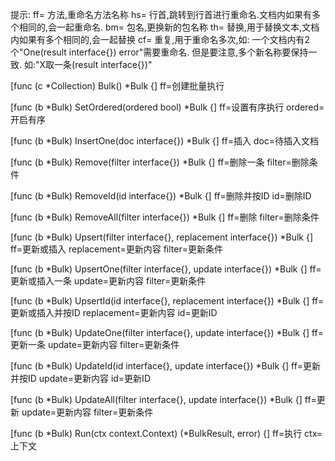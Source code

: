 提示:
ff= 方法,重命名方法名称
hs= 行首,跳转到行首进行重命名.文档内如果有多个相同的,会一起重命名.
bm= 包名,更换新的包名称
th= 替换,用于替换文本,文档内如果有多个相同的,会一起替换
cf= 重复,用于重命名多次,如: 一个文档内有2个"One(result interface{}) error"需要重命名.
但是要注意,多个新名称要保持一致. 如:"X取一条(result interface{})"

[func (c *Collection) Bulk() *Bulk {]
ff=创建批量执行

[func (b *Bulk) SetOrdered(ordered bool) *Bulk {]
ff=设置有序执行
ordered=开启有序

[func (b *Bulk) InsertOne(doc interface{}) *Bulk {]
ff=插入
doc=待插入文档

[func (b *Bulk) Remove(filter interface{}) *Bulk {]
ff=删除一条
filter=删除条件

[func (b *Bulk) RemoveId(id interface{}) *Bulk {]
ff=删除并按ID
id=删除ID

[func (b *Bulk) RemoveAll(filter interface{}) *Bulk {]
ff=删除
filter=删除条件

[func (b *Bulk) Upsert(filter interface{}, replacement interface{}) *Bulk {]
ff=更新或插入
replacement=更新内容
filter=更新条件

[func (b *Bulk) UpsertOne(filter interface{}, update interface{}) *Bulk {]
ff=更新或插入一条
update=更新内容
filter=更新条件

[func (b *Bulk) UpsertId(id interface{}, replacement interface{}) *Bulk {]
ff=更新或插入并按ID
replacement=更新内容
id=更新ID

[func (b *Bulk) UpdateOne(filter interface{}, update interface{}) *Bulk {]
ff=更新一条
update=更新内容
filter=更新条件

[func (b *Bulk) UpdateId(id interface{}, update interface{}) *Bulk {]
ff=更新并按ID
update=更新内容
id=更新ID

[func (b *Bulk) UpdateAll(filter interface{}, update interface{}) *Bulk {]
ff=更新
update=更新内容
filter=更新条件

[func (b *Bulk) Run(ctx context.Context) (*BulkResult, error) {]
ff=执行
ctx=上下文
